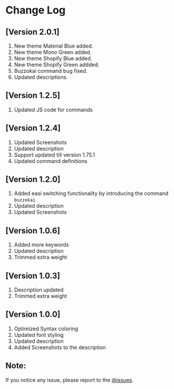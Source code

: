 # Change Log

## [Version 2.0.1]

1. New theme Material Blue added.
2. New theme Mono Green added.
3. New theme Shopify Blue added.
4. New theme Shopify Green addded.
5. Buzzokai command bug fixed.
6. Updated descriptions.


## [Version 1.2.5]

1. Updated JS code for commands

## [Version 1.2.4]

1. Updated Screenshots
2. Updated description
3. Support updated till version 1.75.1
4. Updated command definitions

## [Version 1.2.0]

1. Added easi switching functionality by introducing the command `buzzokai`
2. Updated description
3. Updated Screenshots

## [Version 1.0.6]

1. Added more keywords
2. Updated description
3. Trimmed extra weight

## [Version 1.0.3]

1. Description updated
2. Trimmed extra weight

## [Version 1.0.0]

1. Optimized Syntax coloring
2. Updated font styling
3. Updated description
4. Added Screenshots to the description


## Note:

If you notice any issue, please report to the [@issues](https://github.com/HRIDOY-BUZZ/buzzokai-dimmed/issues).
